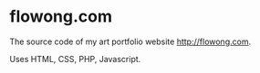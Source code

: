 # flowong.com
The source code of my art portfolio website http://flowong.com.

Uses HTML, CSS, PHP, Javascript.
